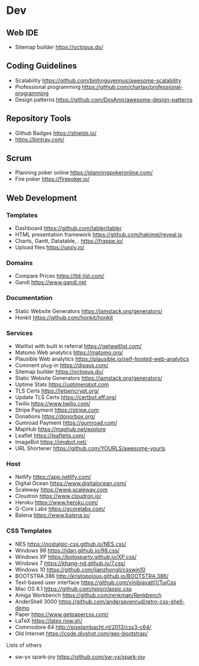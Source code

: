 # Dev

## Web IDE

- Sitemap builder <https://octopus.do/>

## Coding Guidelines

- Scalability <https://github.com/binhnguyennus/awesome-scalability>
- Professional programming <https://github.com/charlax/professional-programming>
- Design patterns <https://github.com/DovAmir/awesome-design-patterns>

## Repository Tools

- Github Badges <https://shields.io/>
- <https://bintray.com/>

## Scrum

- Planning poker online <https://planningpokeronline.com/>
- Fire poker <https://firepoker.io/>

## Web Development

### Templates

- Dashboard <https://github.com/tabler/tabler>
- HTML presentation framework <https://github.com/hakimel/reveal.js>
- Charts, Gantt, Datatable,.. <https://frappe.io/>
- Upload files <https://uppy.io/>

### Domains

- Compare Prices <https://tld-list.com/>
- Gandi <https://www.gandi.net>

### Documentation

- Static Website Generators <https://jamstack.org/generators/>
- Honkit <https://github.com/honkit/honkit>

### Services

- Waitlist with built in referral <https://getwaitlist.com/>
- Matomo Web analytics <https://matomo.org/>
- Plausible Web analytics <https://plausible.io/self-hosted-web-analytics>
- Comment plug-in <https://disqus.com/>
- Sitemap builder <https://octopus.do/>
- Static Website Generators <https://jamstack.org/generators/>
- Uptime Stats <https://uptimerobot.com>
- TLS Certs <https://letsencrypt.org/>
- Update TLS Certs <https://certbot.eff.org/>
- Twilio <https://www.twilio.com/>
- Stripe Payment <https://stripe.com>
- Donations <https://donorbox.org/>
- Gumroad Payment <https://gumroad.com/>
- MapHub <https://maphub.net/explore>
- Leaflet <https://leafletjs.com/>
- ImageBot <https://imgbot.net/>
- URL Shortener <https://github.com/YOURLS/awesome-yourls>

### Host

- Netlify <https://app.netlify.com/>
- Digital Ocean <https://www.digitalocean.com/>
- Scaleway <https://www.scaleway.com>
- Cloudron <https://www.cloudron.io/>
- Heroku <https://www.heroku.com/>
- G-Core Labs <https://gcorelabs.com/>
- Balena <https://www.balena.io/>

### CSS Templates

- NES <https://nostalgic-css.github.io/NES.css/>
- Windows 98 <https://jdan.github.io/98.css/>
- Windows XP <https://botoxparty.github.io/XP.css/>
- Windows 7 <https://khang-nd.github.io/7.css/>
- Windows 10 <https://github.com/jianzhongli/csswin10>
- BOOTSTRA.386 <http://kristopolous.github.io/BOOTSTRA.386/>
- Text-based user interface <https://github.com/vinibiavatti1/TuiCss>
- Mac OS 8.1 <https://github.com/npjg/classic.css>
- Amiga Workbench <https://github.com/renkman/Renkbench>
- AnderShell 3000 <https://github.com/andersevenrud/retro-css-shell-demo>
- Paper <https://www.getpapercss.com/>
- LaTeX <https://latex.now.sh/>
- Commodore 64 <http://pixelambacht.nl/2013/css3-c64/>
- Old Internet <https://code.divshot.com/geo-bootstrap/>

Lists of others

- sw-yx spark-joy <https://github.com/sw-yx/spark-joy>
